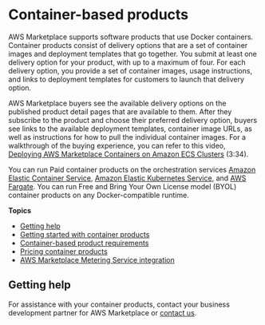# Container\-based products<a name="container-based-products"></a>

AWS Marketplace supports software products that use Docker containers\. Container products consist of delivery options that are a set of container images and deployment templates that go together\. You submit at least one delivery option for your product, with up to a maximum of four\. For each delivery option, you provide a set of container images, usage instructions, and links to deployment templates for customers to launch that delivery option\.

AWS Marketplace buyers see the available delivery options on the published product detail pages that are available to them\. After they subscribe to the product and choose their preferred delivery option, buyers see links to the available deployment templates, container image URLs, as well as instructions for how to pull the individual container images\. For a walkthrough of the buying experience, you can refer to this video, [ Deploying AWS Marketplace Containers on Amazon ECS Clusters](https://www.youtube.com/watch?v=XaiUAiQQJtk) \(3:34\)\.

You can run Paid container products on the orchestration services [Amazon Elastic Container Service](https://docs.aws.amazon.com/AmazonECS/latest/developerguide/), [Amazon Elastic Kubernetes Service](https://docs.aws.amazon.com/eks/latest/userguide/), and [AWS Fargate](https://docs.aws.amazon.com/AmazonECS/latest/developerguide/AWS_Fargate.html)\. You can run Free and Bring Your Own License model \(BYOL\) container products on any Docker\-compatible runtime\.

**Topics**
+ [Getting help](#container-help)
+ [Getting started with container products](container-product-getting-started.md)
+ [Container\-based product requirements](container-product-policies.md)
+ [Pricing container products](pricing-container-products.md)
+ [AWS Marketplace Metering Service integration](entitlement-and-metering-for-paid-products.md)

## Getting help<a name="container-help"></a>

For assistance with your container products, contact your business development partner for AWS Marketplace or [contact us](https://aws.amazon.com/marketplace/management/contact-us/)\.